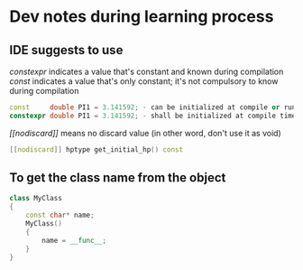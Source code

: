 # Dev notes during learning process

## IDE suggests to use

*constexpr* indicates a value that's constant and known during compilation
*const* indicates a value that's only constant; it's not compulsory to know 
        during compilation

```c++
const     double PI1 = 3.141592; - can be initialized at compile or run time.
constexpr double PI1 = 3.141592; - shall be initialized at compile time
```

*[[nodiscard]]* means no discard value (in other word, don't use it as void)
```c++
[[nodiscard]] hptype get_initial_hp() const
```

## To get the class name from the object

```c++
class MyClass
{
    const char* name;
    MyClass()
    {
        name = __func__;
    }
}
```

